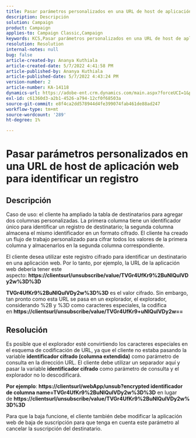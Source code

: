 ```yaml
---
title: Pasar parámetros personalizados en una URL de host de aplicación web para identificar un registro
description: Descripción
solution: Campaign
product: Campaign
applies-to: Campaign Classic,Campaign
keywords: KCS,Pasar parámetros personalizados en una URL de host de aplicación web para identificar un registro
resolution: Resolution
internal-notes: null
bug: false
article-created-by: Ananya Kuthiala
article-created-date: 5/7/2022 4:41:58 PM
article-published-by: Ananya Kuthiala
article-published-date: 5/7/2022 4:43:24 PM
version-number: 2
article-number: KA-14118
dynamics-url: https://adobe-ent.crm.dynamics.com/main.aspx?forceUCI=1&pagetype=entityrecord&etn=knowledgearticle&id=1421cd98-24ce-ec11-a7b5-0022480a8e40
exl-id: c61360d3-a2b1-4526-a794-12cf0f68503a
source-git-commit: e8f4ca2dd578944d4fe399074fab461de88ad247
workflow-type: tm+mt
source-wordcount: '289'
ht-degree: 1%

---
```


# Pasar parámetros personalizados en una URL de host de aplicación web para identificar un registro

## Descripción


Caso de uso: el cliente ha ampliado la tabla de destinatarios para agregar dos columnas personalizadas. La primera columna tiene un identificador único para identificar un registro de destinatario; la segunda columna almacena el mismo identificador en un formato cifrado. El cliente ha creado un flujo de trabajo personalizado para cifrar todos los valores de la primera columna y almacenarlos en la segunda columna correspondiente.

El cliente desea utilizar este registro cifrado para identificar un destinatario en una aplicación web. Por lo tanto, por ejemplo, la URL de la aplicación web debería tener este aspecto: <b>https://clientsurl/unsubscribe/value/TVGr4UfKr9%2BuNlQulVDy2w%3D%3D</b>

<b>TVGr4UfKr9%2BuNlQulVDy2w%3D%3D</b> es el valor cifrado. Sin embargo, tan pronto como esta URL se pasa en un explorador, el explorador, considerando %2B y %3D como caracteres especiales, la codifica en <b>https://clientsurl/unsubscribe/value/TVGr4UfKr9+uNlQulVDy2w==</b>


## Resolución


Es posible que el explorador esté convirtiendo los caracteres especiales en el esquema de codificación de URL, ya que el cliente no estaba pasando la variable <b>identificador cifrado (columna extendida)</b> como parámetro de consulta en la dirección URL. El cliente debe utilizar un separador aquí y pasar la variable <b>identificador cifrado</b> como parámetro de consulta y el explorador no lo descodificará.

<b>Por ejemplo</b>: <b>https://clientsurl/webApp/unsub?encrypted identificador de columna name=TVGr4UfKr9%2BuNlQulVDy2w%3D%3D</b> en lugar de <b>https://clientsurl/unsubscribe/value/TVGr4UfKr9%2BuNlQulVDy2w%3D%3D</b>



Para que la baja funcione, el cliente también debe modificar la aplicación web de baja de suscripción para que tenga en cuenta este parámetro al cancelar la suscripción del destinatario.
